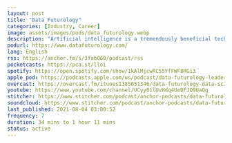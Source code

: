 ```yaml
---
layout: post
title: "Data Futurology"
categories: [Industry, Career]
image: assets/images/pods/data_futurology.webp
description: "Artificial intelligence is a tremendously beneficial technology that's advancing at an incredibly rapid pace.<br>As more and more organisations adopt and implement AI we find that the main challenges are not in the technology itself but in the human side, ie: the approaches, chosen problems and what's called 'the last mile', etc.<br><br>That's why Data Futurology focuses on the leadership side of AI and how to get the most value from it.<br><br>Join me, Felipe Flores, a Data Science executive with almost 20 years of experience in the space. Every week I speak with top industry leaders from around the world."
podurl: https://www.datafuturology.com/
lang: English
rss: https://anchor.fm/s/3fab060/podcast/rss
pocketcasts: https://pca.st/lloi
spotify: https://open.spotify.com/show/1kAlMjcwRC55YfFWF8MGi3
apple_pod: https://podcasts.apple.com/us/podcast/data-futurology-leadership-strategy-in-artificial-intelligence/id1385051346
overcast: https://overcast.fm/itunes1385051346/data-futurology-data-science-analytics-machine-learning-and-artificial-intelligence-for-leaders
youtube: https://www.youtube.com/channel/UCyy01lUvHdq4UeDFJQ9UaQg
stitcher: https://www.stitcher.com/podcast/anchor-podcasts/data-futurology
soundcloud: https://www.stitcher.com/podcast/anchor-podcasts/data-futurology
last_published: 2021-08-04 03:00:52
frequency: 7
duration: 34 mins to 1 hour 11 mins
status: active
---
```

